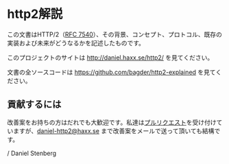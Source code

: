 http2解説
========

この文書はHTTP/2（[RFC 7540](https://httpwg.github.io/specs/rfc7540.html)）、その背景、コンセプト、プロトコル、既存の実装および未来がどうなるかを記述したものです。

このプロジェクトのサイトは http://daniel.haxx.se/http2/ を見てください。

文書の全ソースコードは https://github.com/bagder/http2-explained を見てください。

貢献するには
----------

改善案をお持ちの方はだれでも大歓迎です。私達は[プルリクエスト](https://github.com/bagder/http2-explained/pulls)を受け付けていますが、daniel-http2@haxx.se まで改善案をメールで送って頂いても結構です。

 / Daniel Stenberg
